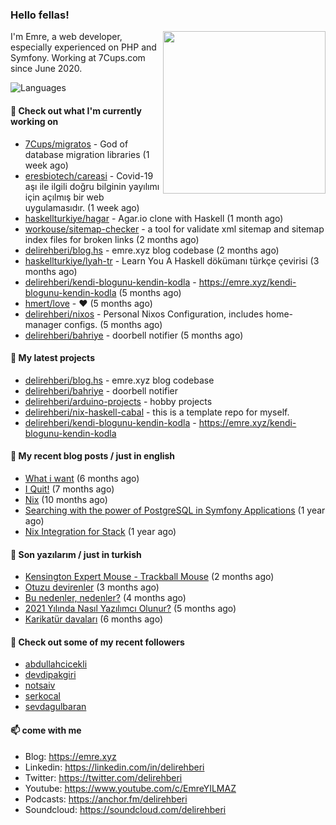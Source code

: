 <h3>Hello fellas!</h3>
 

<img align="right" src="https://media.giphy.com/media/ZE6HYckyroMWwSp11C/giphy-downsized.gif" width="260">

I'm Emre, a web developer, especially experienced on PHP and Symfony. Working at 7Cups.com since June 2020. 

![Languages](https://github-readme-stats.vercel.app/api/top-langs/?username=delirehberi&layout=compact)

#### 👷 Check out what I'm currently working on

- [7Cups/migratos](https://github.com/7Cups/migratos) - God of database migration libraries (1 week ago)
- [eresbiotech/careasi](https://github.com/eresbiotech/careasi) - Covid-19 aşı ile ilgili doğru bilginin yayılımı için açılmış bir web uygulamasıdır. (1 week ago)
- [haskellturkiye/hagar](https://github.com/haskellturkiye/hagar) - Agar.io clone with Haskell (1 month ago)
- [workouse/sitemap-checker](https://github.com/workouse/sitemap-checker) - a tool for validate xml sitemap and sitemap index files for broken links (2 months ago)
- [delirehberi/blog.hs](https://github.com/delirehberi/blog.hs) - emre.xyz blog codebase  (2 months ago)
- [haskellturkiye/lyah-tr](https://github.com/haskellturkiye/lyah-tr) - Learn You A Haskell dökümanı türkçe çevirisi (3 months ago)
- [delirehberi/kendi-blogunu-kendin-kodla](https://github.com/delirehberi/kendi-blogunu-kendin-kodla) - https://emre.xyz/kendi-blogunu-kendin-kodla (5 months ago)
- [hmert/love](https://github.com/hmert/love) - :heart: (5 months ago)
- [delirehberi/nixos](https://github.com/delirehberi/nixos) - Personal Nixos Configuration, includes home-manager configs. (5 months ago)
- [delirehberi/bahriye](https://github.com/delirehberi/bahriye) - doorbell notifier (5 months ago)

#### 🌱 My latest projects

- [delirehberi/blog.hs](https://github.com/delirehberi/blog.hs) - emre.xyz blog codebase 
- [delirehberi/bahriye](https://github.com/delirehberi/bahriye) - doorbell notifier
- [delirehberi/arduino-projects](https://github.com/delirehberi/arduino-projects) - hobby projects
- [delirehberi/nix-haskell-cabal](https://github.com/delirehberi/nix-haskell-cabal) - this is a template repo for myself.
- [delirehberi/kendi-blogunu-kendin-kodla](https://github.com/delirehberi/kendi-blogunu-kendin-kodla) - https://emre.xyz/kendi-blogunu-kendin-kodla

#### 📜 My recent blog posts / just in english

- [What i want](https://emre.xyz/what-i-want) (6 months ago)
- [I Quit!](https://emre.xyz/i-quit) (7 months ago)
- [Nix](https://emre.xyz/nix) (10 months ago)
- [Searching with the power of PostgreSQL in Symfony Applications](https://emre.xyz/searching-with-the-power-of-postgresql-in-symfony-applications) (1 year ago)
- [Nix Integration for Stack](https://emre.xyz/nix-integration-for-stack) (1 year ago)

#### 📜 Son yazılarım / just in turkish

- [Kensington Expert Mouse - Trackball Mouse](https://emre.xyz/kensington-expert-mouse-trackball-mouse) (2 months ago)
- [Otuzu devirenler](https://emre.xyz/otuzu-devirenler) (3 months ago)
- [Bu nedenler, nedenler?](https://emre.xyz/bu-nedenler-nedenler) (4 months ago)
- [2021 Yılında Nasıl Yazılımcı Olunur?](https://emre.xyz/2021-yilinda-nasil-yazilimci-olunur) (5 months ago)
- [Karikatür davaları](https://emre.xyz/karikatur-davalari) (6 months ago)

#### 👯 Check out some of my recent followers

- [abdullahcicekli](https://github.com/abdullahcicekli)
- [devdipakgiri](https://github.com/devdipakgiri)
- [notsaiv](https://github.com/notsaiv)
- [serkocal](https://github.com/serkocal)
- [sevdagulbaran](https://github.com/sevdagulbaran)

#### 📫 come with me

- Blog: https://emre.xyz
- Linkedin: https://linkedin.com/in/delirehberi
- Twitter: https://twitter.com/delirehberi
- Youtube: https://www.youtube.com/c/EmreYILMAZ
- Podcasts: https://anchor.fm/delirehberi
- Soundcloud: https://soundcloud.com/delirehberi



